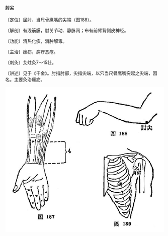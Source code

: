 #### 肘尖

〔定位〕屈肘，当尺骨鹰嘴的尖端（图188）。

〔解剖〕有浅筋膜，肘关节动、静脉网；布有前臂背侧皮神经。

〔功能〕清热化痰，消肿解毒。

〔主治〕瘰疬，痈疔恶疮。

〔刺灸〕艾炷灸7～15壮。

〔讲述〕见于《千金》。肘指肘部，尖指尖端，以穴当尺骨鹰嘴突起之尖端，因名。主要灸治瘰疬。

![](img/图187、188、189.jpg)
